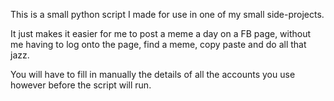 This is a small python script I made for use in one of my small side-projects.

It just makes it easier for me to post a meme a day on a FB page, without me
having to log onto the page, find a meme, copy paste and do all that jazz.

You will have to fill in manually the details of all the accounts you use however
before the script will run. 
